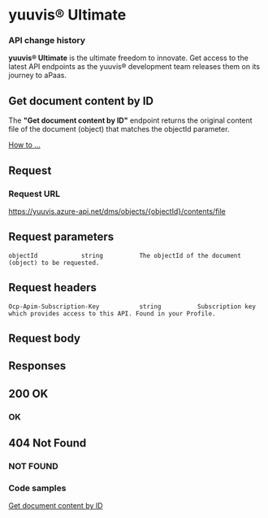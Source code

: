 # yuuvis® Ultimate

### API change history

**yuuvis® Ultimate** is the ultimate freedom to innovate. Get access to the latest API endpoints as the yuuvis® development team releases them on its journey to aPaas.

## Get document content by ID

The **"Get document content by ID"** endpoint returns the original content file of the document (object) that matches the objectId parameter.



[How to ...](https://yuuvis.portal.azure-api.net/how-to/retrieve)

## Request

### Request URL

https://yuuvis.azure-api.net/dms/objects/{objectId}/contents/file

## Request parameters

```
objectId            string          The objectId of the document (object) to be requested.

```

## Request headers

```
Ocp-Apim-Subscription-Key           string          Subscription key which provides access to this API. Found in your Profile.

```
## Request body

## Responses

## 200 OK

### OK

## 404 Not Found

### NOT FOUND

### Code samples

[Get document content by ID](./Get-a-document-by-content-ID-to-yuuvis.html)